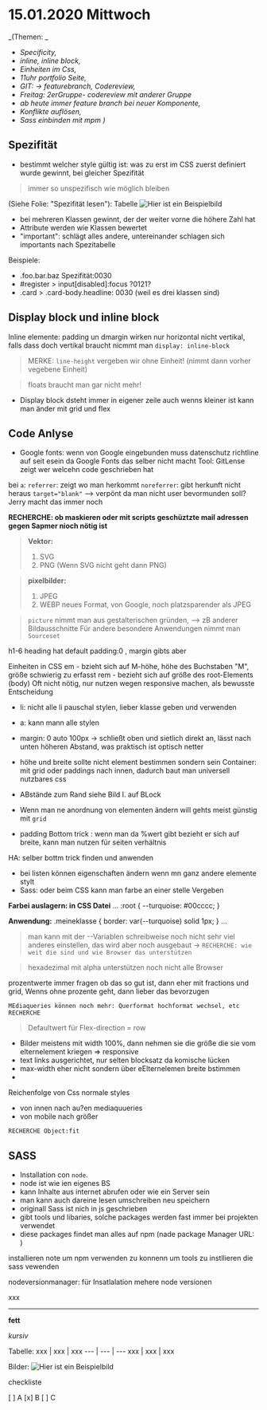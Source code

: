 # 15.01.2020 Mittwoch
_(Themen: _
- _Specificity,_
- _inline, inline block,_ 
- _Einheiten im Css,_
- _11uhr portfolio Seite,_
- _GIT: -> featurebranch, Codereview,_
- _Freitag: 2erGruppe- codereview mit anderer Gruppe_
- _ab heute immer feature branch bei neuer Komponente,_
- _Konflikte auflösen,_
- _Sass einbinden mit mpm )_

## Spezifität

- bestimmt welcher style gültig ist: was zu erst im CSS zuerst definiert wurde gewinnt, bei gleicher Spezifität
> immer so unspezifisch wie möglich bleiben

(Siehe Folie: "Spezifität lesen"): Tabelle
![Hier ist ein Beispielbild](https://example.com/bild.jpg)

- bei mehreren Klassen gewinnt, der der weiter vorne die höhere Zahl hat
- Attribute werden wie Klassen bewertet
- "important": schlägt alles andere, untereinander schlagen sich importants nach Spezitabelle

Beispiele:
- .foo.bar.baz Spezifität:0030
- #register > input[disabled]:focus ?0121?
- .card > .card-body.headline: 0030 (weil es drei klassen sind)


## Display block und inline block
Inline elemente: padding un dmargin wirken nur horizontal nicht vertikal, falls dass doch vertikal braucht nicmmt man `display: inline-block`
> MERKE: `line-height` vergeben wir ohne Einheit! (nimmt dann vorher vegebene Einheit)

> floats braucht man gar nicht mehr!

- Display block dsteht immer in eigener zeile auch wenns kleiner ist kann man änder mit grid und flex

## Code Anlyse
- Google fonts: wenn von Google eingebunden muss datenschutz richtline auf seit esein da Google Fonts das selber nicht macht
Tool: GitLense zeigt wer welcehn code geschrieben hat

bei `a`:
`referrer`: zeigt wo man herkommt
`noreferrer`: gibt herkunft nicht heraus
`target="blank"` --> verpönt da man nicht user bevormunden soll? Jerry macht das immer noch

**RECHERCHE: ob maskieren oder mit scripts geschüztzte mail adressen gegen Sapmer nioch nötig ist**

>**Vektor:**
>1. SVG
>1. PNG (Wenn SVG nicht geht dann PNG)

>**pixelbilder:**
>1. JPEG
>1. WEBP neues Format, von Google, noch platzsparender als JPEG

> `picture` nimmt man aus gestalterischen gründen, --> zB anderer Bildausschnitte
Für andere besondere Anwendungen nimmt man `Sourceset`

h1-6
heading hat default padding:0 , margin gibts aber 

Einheiten in CSS
em - bzieht sich auf M-höhe, höhe des Buchstaben "M", größe schwierig zu erfasst
rem - bezieht sich auf größe des root-Elements (body)
Oft nicht nötig, nur nutzen wegen responsive machen, als bewusste Entscheidung

- li: nicht alle li pauschal stylen, lieber klasse geben und verwenden
- a: kann mann alle stylen
- margin: 0 auto 100px -> schließt oben und sietlich direkt an, lässt nach unten höheren Abstand, was praktisch ist optisch netter
- höhe und breite sollte nicht element bestimmen sondern sein Container: mit grid oder paddings nach innen, dadurch baut man universell nutzbares css

- ABstände zum Rand
siehe Bild I. auf BLock 
- Wenn man ne anordnung von elementen ändern will gehts meist günstig mit `grid`

- padding Bottom trick : wenn man da %wert gibt bezieht er sich auf breite, kann man nutzen für seiten verhältnis

HA: selber bottm trick finden und anwenden

- bei listen können eigenschaften ändern wenn mn ganz andere elemente stylt
- Sass: oder beim CSS kann man farbe an einer stelle Vergeben


**Farbei auslagern: in CSS Datei**
...
:root {
    --turquoise: #00cccc;
}

**Anwendung:**
.meineklasse {
border: var(--turquoise) solid 1px;
}
...

> man kann mit der --Variablen schreibweise noch nicht sehr viel anderes einstellen, das wird aber noch ausgebaut 
-> `RECHERCHE: wie weit die sind und wie Browser das unterstützen`

> hexadezimal mit alpha unterstützen noch nicht alle Browser

prozentwerte immer fragen ob das so gut ist, dann eher mit fractions und grid, Wenns ohne prozente geht, dann lieber das bevorzugen

`MEdiaqueries können noch mehr: Querformat hochformat wechsel, etc RECHERCHE`

> Defaultwert für Flex-direction = row

- Bilder meistens mit width 100%, dann nehmen sie die größe die sie vom elternelement kriegen => responsive
- text links ausgerichtet, nur selten blocksatz da komische lücken
- max-width eher nicht sondern über eElternelemen breite bstimmen
- 
Reichenfolge von Css
 normale styles
 - von innen nach au?en
 mediaquueries
 - von mobile nach größer

 

 `RECHERCHE Object:fit`

## SASS

- Installation con `node`.
- node ist wie ien eigenes BS
- kann Inhalte aus internet abrufen oder wie ein Server sein
- man kann auch dareine lesen umschreiben neu speichern
- originall Sass ist nich in js geschrieben
- gibt tools und libaries, solche packages werden fast immer bei projekten verwendet 
- diese packages findet man alles auf npm (nade package Manager URL: )

installieren note um npm verwenden zu konnenn um tools zu instllieren die sass vewenden

nodeversionmanager: für Insatlalation mehere node versionen






xxx

---

**fett**

_kursiv_

Tabelle:
xxx | xxx | xxx
--- | --- | ---
xxx | xxx | xxx



Bilder:
![Hier ist ein Beispielbild](https://example.com/bild.jpg)

checkliste

[ ] A
[x] B
[ ] C



